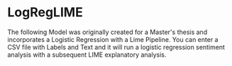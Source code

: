 # LogRegLIME
The following Model was originally created for a Master's thesis and incorporates a Logistic Regression with a Lime Pipeline. 
You can enter a CSV file with Labels and Text and it will run a logistic regression sentiment analysis with a subsequent LIME explanatory analysis.
